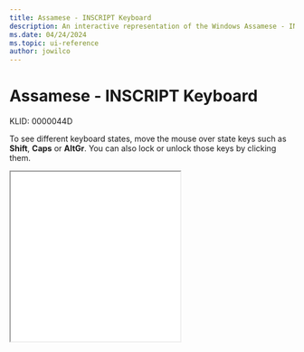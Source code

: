 ```yaml
---
title: Assamese - INSCRIPT Keyboard
description: An interactive representation of the Windows Assamese - INSCRIPT keyboard. To see different keyboard states, click or move the mouse over the state keys.
ms.date: 04/24/2024
ms.topic: ui-reference
author: jowilco
---
```


# Assamese - INSCRIPT Keyboard

KLID: 0000044D

To see different keyboard states, move the mouse over state keys such as **Shift**, **Caps** or **AltGr**. You can also lock or unlock those keys by clicking them.

<iframe src="kbdinasa.html" height="300"></iframe>
